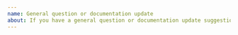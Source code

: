 ```yaml
---
name: General question or documentation update
about: If you have a general question or documentation update suggestion around the resource module.
---
```

<!--
    Your feedback and support is greatly appreciated, thanks for contributing!
-->

